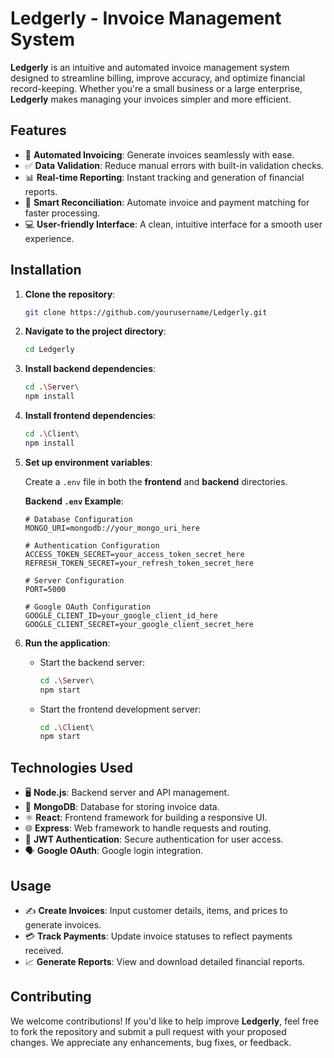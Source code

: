 # **Ledgerly - Invoice Management System**

**Ledgerly** is an intuitive and automated invoice management system designed to streamline billing, improve accuracy, and optimize financial record-keeping. Whether you're a small business or a large enterprise, **Ledgerly** makes managing your invoices simpler and more efficient.

## Features

- 📜 **Automated Invoicing**: Generate invoices seamlessly with ease.
- ✅ **Data Validation**: Reduce manual errors with built-in validation checks.
- 📊 **Real-time Reporting**: Instant tracking and generation of financial reports.
- 🔄 **Smart Reconciliation**: Automate invoice and payment matching for faster processing.
- 💻 **User-friendly Interface**: A clean, intuitive interface for a smooth user experience.

## Installation

1. **Clone the repository**:

   ```bash
   git clone https://github.com/yourusername/Ledgerly.git
   ```

2. **Navigate to the project directory**:

   ```bash
   cd Ledgerly
   ```

3. **Install backend dependencies**:

   ```bash
   cd .\Server\
   npm install
   ```

4. **Install frontend dependencies**:

   ```bash
   cd .\Client\
   npm install
   ```

5. **Set up environment variables**:

   Create a `.env` file in both the **frontend** and **backend** directories.

   **Backend `.env` Example**:

   ```env
   # Database Configuration
   MONGO_URI=mongodb://your_mongo_uri_here

   # Authentication Configuration
   ACCESS_TOKEN_SECRET=your_access_token_secret_here
   REFRESH_TOKEN_SECRET=your_refresh_token_secret_here

   # Server Configuration
   PORT=5000

   # Google OAuth Configuration
   GOOGLE_CLIENT_ID=your_google_client_id_here
   GOOGLE_CLIENT_SECRET=your_google_client_secret_here
   ```

6. **Run the application**:

   - Start the backend server:

     ```bash
     cd .\Server\
     npm start
     ```

   - Start the frontend development server:

     ```bash
     cd .\Client\
     npm start
     ```

## Technologies Used

- 🖥️ **Node.js**: Backend server and API management.
- 💾 **MongoDB**: Database for storing invoice data.
- ⚛️ **React**: Frontend framework for building a responsive UI.
- 🌐 **Express**: Web framework to handle requests and routing.
- 🔑 **JWT Authentication**: Secure authentication for user access.
- 🗣️ **Google OAuth**: Google login integration.

## Usage

- ✍️ **Create Invoices**: Input customer details, items, and prices to generate invoices.
- 💳 **Track Payments**: Update invoice statuses to reflect payments received.
- 📈 **Generate Reports**: View and download detailed financial reports.

## Contributing

We welcome contributions! If you'd like to help improve **Ledgerly**, feel free to fork the repository and submit a pull request with your proposed changes. We appreciate any enhancements, bug fixes, or feedback.
